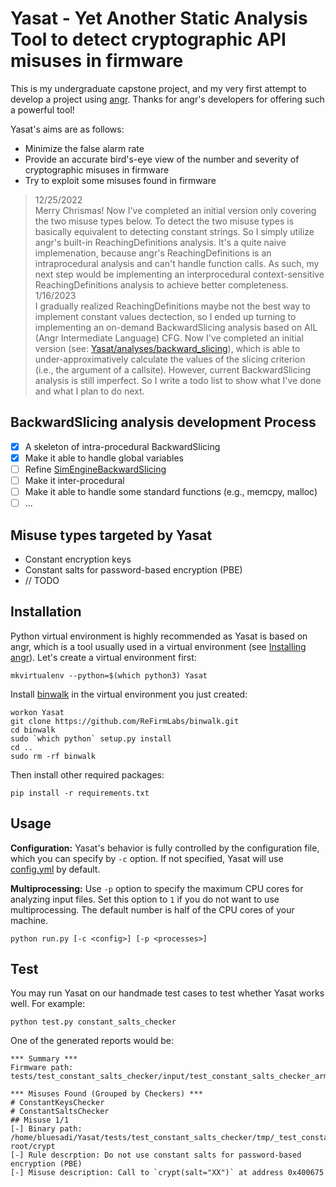 # Yasat - Yet Another Static Analysis Tool to detect cryptographic API misuses in firmware

This is my undergraduate capstone project, and my very first attempt to develop a project using 
[angr](https://github.com/angr/angr). Thanks for angr's developers for offering such a powerful tool!

Yasat's aims are as follows:
- Minimize the false alarm rate
- Provide an accurate bird's-eye view of the number and severity of cryptographic misuses in firmware
- Try to exploit some misuses found in firmware

> 12/25/2022\
> Merry Chrismas! Now I've completed an initial version only covering the two misuse types below. To detect the two misuse types is basically equivalent to detecting constant strings. So I simply utilize angr's built-in ReachingDefinitions analysis. It's a quite naive implemenation, because angr's ReachingDefinitions is an intraprocedural analysis and can't handle function calls. As such, my next step would be implementing an interprocedural context-sensitive ReachingDefinitions analysis to achieve better completeness.\
> 1/16/2023\
> I gradually realized ReachingDefinitions maybe not the best way to implement constant values dectection, so I ended up turning to implementing an on-demand BackwardSlicing analysis based on AIL (Angr Intermediate Language) CFG. Now I've completed an initial version (see: [Yasat/analyses/backward_slicing](Yasat/analyses/backward_slicing)), which is able to under-approximatively calculate the values of the slicing criterion (i.e., the argument of a callsite). However, current BackwardSlicing analysis is still imperfect. So I write a todo list to show what I've done and what I plan to do next.

## BackwardSlicing analysis development Process
- [x] A skeleton of intra-procedural BackwardSlicing
- [x] Make it able to handle global variables
- [ ] Refine [SimEngineBackwardSlicing](Yasat/analyses/backward_slicing/engine_ail.py)
- [ ] Make it inter-procedural
- [ ] Make it able to handle some standard functions (e.g., memcpy, malloc)
- [ ] ...

## Misuse types targeted by Yasat

- Constant encryption keys
- Constant salts for password-based encryption (PBE)
- // TODO

## Installation

Python virtual environment is highly recommended as Yasat is based on angr, which is a tool usually used in a virtual environment (see [Installing angr](https://docs.angr.io/introductory-errata/install)). Let's create a virtual environment first:

```
mkvirtualenv --python=$(which python3) Yasat
```

Install [binwalk](https://github.com/ReFirmLabs/binwalk) in the virtual environment you just created:
```
workon Yasat
git clone https://github.com/ReFirmLabs/binwalk.git
cd binwalk
sudo `which python` setup.py install
cd ..
sudo rm -rf binwalk
```

Then install other required packages:
```
pip install -r requirements.txt
```

## Usage

**Configuration:** Yasat's behavior is fully controlled by the configuration file, which you can specify by `-c` option. If not specified, Yasat will use [config.yml](config.yml) by default. 

**Multiprocessing:** Use `-p` option to specify the maximum CPU cores for analyzing input files. Set this option to `1` if you do not want to use multiprocessing. The default number is half of the CPU cores of your machine.
```
python run.py [-c <config>] [-p <processes>]
```

## Test

You may run Yasat on our handmade test cases to test whether Yasat works well. For example:
```
python test.py constant_salts_checker
```
One of the generated reports would be:
```
*** Summary ***
Firmware path: tests/test_constant_salts_checker/input/test_constant_salts_checker_arm.bin

*** Misuses Found (Grouped by Checkers) ***
# ConstantKeysChecker
# ConstantSaltsChecker
## Misuse 1/1
[-] Binary path: /home/bluesadi/Yasat/tests/test_constant_salts_checker/tmp/_test_constant_salts_checker_arm.bin.extracted/squashfs-root/crypt
[-] Rule descrption: Do not use constant salts for password-based encryption (PBE)
[-] Misuse description: Call to `crypt(salt="XX")` at address 0x400675
```